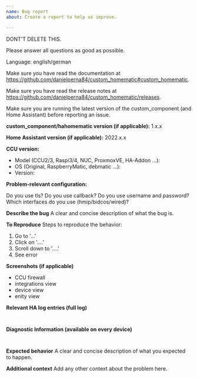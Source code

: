 ```yaml
---
name: Bug report
about: Create a report to help us improve.

---
```


DONT'T DELETE THIS.

Please answer all questions as good as possible.

Language: english/german

Make sure you have read the documentation at https://github.com/danielperna84/custom_homematic#custom_homematic.

Make sure you have read the release notes at https://github.com/danielperna84/custom_homematic/releases. 

Make sure you are running the latest version of the custom_component (and Home Assistant) before reporting an issue.


**custom_component/hahomematic version (if applicable):**
1.x.x

**Home Assistant version (if applicable):**
2022.x.x

**CCU version:**
- Model (CCU2/3, Raspi3/4, NUC, ProxmoxVE, HA-Addon ...):
- OS (Original, RaspberryMatic, debmatic ...):
- Version: 

**Problem-relevant configuration:**

Do you use tls?
Do you use callback?
Do you use username and password?
Which interfaces do you use (hmip/bidcos/wired)?

**Describe the bug**
A clear and concise description of what the bug is.

**To Reproduce**
Steps to reproduce the behavior:
1. Go to '...'
2. Click on '....'
3. Scroll down to '....'
4. See error

**Screenshots (if applicable)**
- CCU firewall
- integrations view
- device view
- enity view

**Relevant HA log entries (full log)**
```


```

**Diagnostic Information (available on every device)**
```


```

**Expected behavior**
A clear and concise description of what you expected to happen.

**Additional context**
Add any other context about the problem here.
